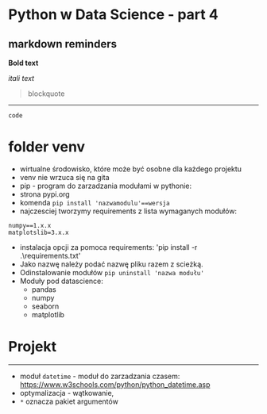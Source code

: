 # Python w Data Science - part 4

## markdown reminders
**Bold text**

*itali text*

> blockquote

---
`code`

# folder venv

- wirtualne środowisko, które może być osobne dla każdego projektu
- venv nie wrzuca się na gita
- pip - program do zarzadzania modułami w pythonie:
- strona pypi.org
- komenda `pip install 'nazwamodulu'==wersja`
- najczesciej tworzymy requirements z lista wymaganych modułów: 
```
numpy==1.x.x
matplotslib=3.x.x
```
- instalacja opcji za pomoca requirements: 'pip install -r .\requirements.txt' 
- Jako nazwę należy podać nazwę pliku razem z scieżką.
- Odinstalowanie modułów `pip uninstall 'nazwa modułu'`
- Moduły pod datascience:
  - pandas
  - numpy
  - seaborn
  - matplotlib

# Projekt

---
- moduł `datetime` - moduł do zarzadzania czasem: https://www.w3schools.com/python/python_datetime.asp
- optymalizacja - wątkowanie, 
- `*` oznacza pakiet argumentów
